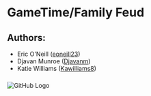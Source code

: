 # GameTime/Family Feud

## Authors:
* Eric O'Neill ([eoneill23](https://github.com/eoneill23))
* Djavan Munroe ([Djavanm](https://github.com/djavanm))
* Katie Williams ([Kawilliams8](https://github.com/kawilliams8))

### 
![GitHub Logo](/images/splash.png)
